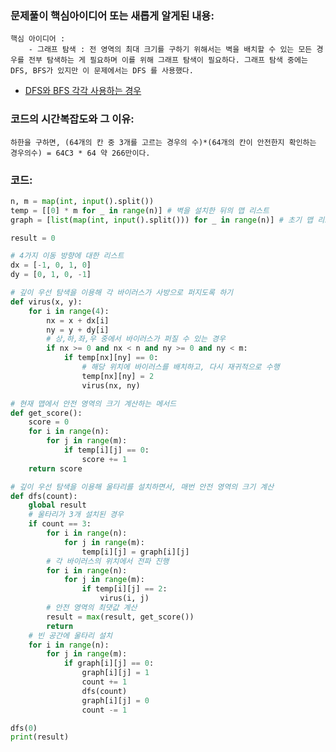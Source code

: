 ### 문제풀이 핵심아이디어 또는 새롭게 알게된 내용: 
    핵심 아이디어 : 
        - 그래프 탐색 : 전 영역의 최대 크기를 구하기 위해서는 벽을 배치할 수 있는 모든 경우를 전부 탐색하는 게 필요하며 이를 위해 그래프 탐색이 필요하다. 그래프 탐색 중에는 DFS, BFS가 있지만 이 문제에서는 DFS 를 사용했다.

- [DFS와 BFS 각각 사용하는 경우](https://duckracoon.tistory.com/entry/DFS%EC%99%80-BFS-%EA%B0%81%EA%B0%81-%EC%82%AC%EC%9A%A9%ED%95%98%EB%8A%94-%EA%B2%BD%EC%9A%B0)
    
### 코드의 시간복잡도와 그 이유:
    하한을 구하면, (64개의 칸 중 3개를 고르는 경우의 수)*(64개의 칸이 안전한지 확인하는 경우의수) = 64C3 * 64 약 266만이다.


### 코드:
```python
n, m = map(int, input().split())
temp = [[0] * m for _ in range(n)] # 벽을 설치한 뒤의 맵 리스트
graph = [list(map(int, input().split())) for _ in range(n)] # 초기 맵 리스트

result = 0

# 4가지 이동 방향에 대한 리스트
dx = [-1, 0, 1, 0]
dy = [0, 1, 0, -1]

# 깊이 우선 탐색을 이용해 각 바이러스가 사방으로 퍼지도록 하기
def virus(x, y):
    for i in range(4):
        nx = x + dx[i]
        ny = y + dy[i]
        # 상,하,좌,우 중에서 바이러스가 퍼질 수 있는 경우
        if nx >= 0 and nx < n and ny >= 0 and ny < m:
            if temp[nx][ny] == 0:
                # 해당 위치에 바이러스를 배치하고, 다시 재귀적으로 수행
                temp[nx][ny] = 2
                virus(nx, ny)

# 현재 맵에서 안전 영역의 크기 계산하는 메서드
def get_score():
    score = 0
    for i in range(n):
        for j in range(m):
            if temp[i][j] == 0:
                score += 1
    return score

# 깊이 우선 탐색을 이용해 울타리를 설치하면서, 매번 안전 영역의 크기 계산
def dfs(count):
    global result
    # 울타리가 3개 설치된 경우
    if count == 3:
        for i in range(n):
            for j in range(m):
                temp[i][j] = graph[i][j]
        # 각 바이러스의 위치에서 전파 진행
        for i in range(n):
            for j in range(m):
                if temp[i][j] == 2:
                    virus(i, j)
        # 안전 영역의 최댓값 계산
        result = max(result, get_score())
        return
    # 빈 공간에 울타리 설치
    for i in range(n):
        for j in range(m):
            if graph[i][j] == 0:
                graph[i][j] = 1
                count += 1
                dfs(count)
                graph[i][j] = 0
                count -= 1

dfs(0)
print(result)
```